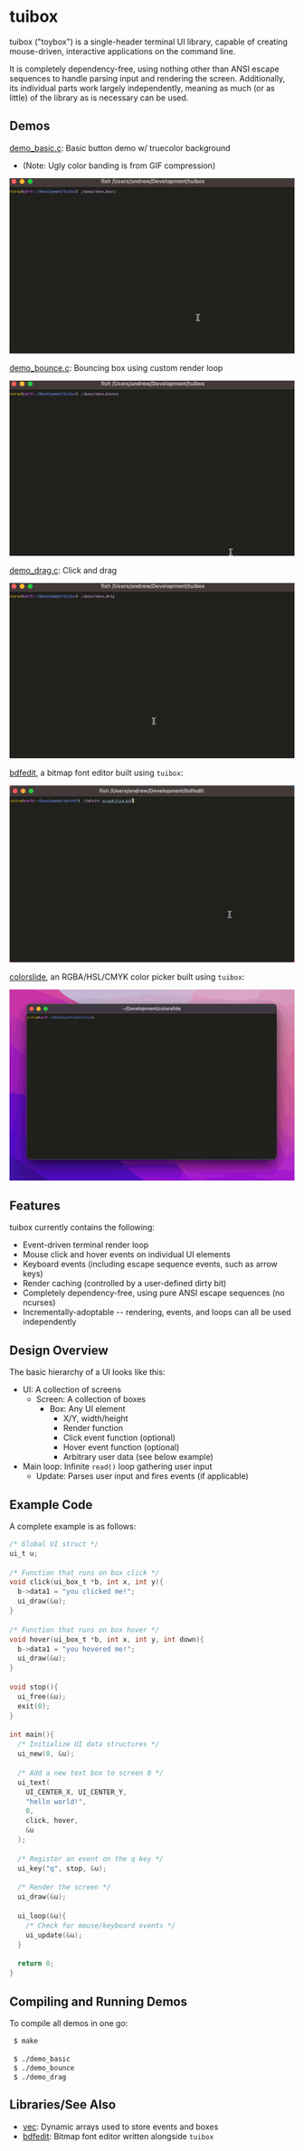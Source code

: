 # tuibox

tuibox ("toybox") is a single-header terminal UI library, capable of creating mouse-driven, interactive applications on the command line.

It is completely dependency-free, using nothing other than ANSI escape sequences to handle parsing input and rendering the screen.  Additionally, its individual parts work largely independently, meaning as much (or as little) of the library as is necessary can be used.

## Demos

[demo_basic.c](https://github.com/Cubified/tuibox/blob/main/demos/demo_basic.c):  Basic button demo w/ truecolor background
- (Note:  Ugly color banding is from GIF compression)

![demo_basic.gif](https://github.com/Cubified/tuibox/blob/main/demos/demo_basic.gif)

[demo_bounce.c](https://github.com/Cubified/tuibox/blob/main/demos/demo_bounce.c):  Bouncing box using custom render loop

![demo_bounce.gif](https://github.com/Cubified/tuibox/blob/main/demos/demo_bounce.gif)

[demo_drag.c](https://github.com/Cubified/tuibox/blob/main/demos/demo_drag.c):  Click and drag

![demo_drag.gif](https://github.com/Cubified/tuibox/blob/main/demos/demo_drag.gif)

[bdfedit](https://github.com/Cubified/bdfedit), a bitmap font editor built using `tuibox`:

![demo_bdfedit.gif](https://github.com/Cubified/tuibox/blob/main/demos/demo_bdfedit.gif)

[colorslide](https://github.com/Cubified/colorslide), an RGBA/HSL/CMYK color picker built using `tuibox`:

![demo_colorslide.gif](https://github.com/Cubified/tuibox/blob/main/demos/demo_colorslide.gif)

## Features

tuibox currently contains the following:

- Event-driven terminal render loop
- Mouse click and hover events on individual UI elements
- Keyboard events (including escape sequence events, such as arrow keys)
- Render caching (controlled by a user-defined dirty bit)
- Completely dependency-free, using pure ANSI escape sequences (no ncurses)
- Incrementally-adoptable -- rendering, events, and loops can all be used independently

## Design Overview

The basic hierarchy of a UI looks like this:

- UI:  A collection of screens
    - Screen:  A collection of boxes
        - Box:  Any UI element
            - X/Y, width/height
            - Render function
            - Click event function (optional)
            - Hover event function (optional)
            - Arbitrary user data (see below example)
- Main loop:  Infinite `read()` loop gathering user input
    - Update:  Parses user input and fires events (if applicable)

## Example Code

A complete example is as follows:

```c
/* Global UI struct */
ui_t u;

/* Function that runs on box click */
void click(ui_box_t *b, int x, int y){
  b->data1 = "you clicked me!";
  ui_draw(&u);
}

/* Function that runs on box hover */
void hover(ui_box_t *b, int x, int y, int down){
  b->data1 = "you hovered me!";
  ui_draw(&u);
}

void stop(){
  ui_free(&u);
  exit(0);
}

int main(){
  /* Initialize UI data structures */
  ui_new(0, &u);

  /* Add a new text box to screen 0 */
  ui_text(
    UI_CENTER_X, UI_CENTER_Y,
    "hello world!",
    0,
    click, hover,
    &u
  );

  /* Register an event on the q key */
  ui_key("q", stop, &u);

  /* Render the screen */
  ui_draw(&u);

  ui_loop(&u){
    /* Check for mouse/keyboard events */
    ui_update(&u);
  }

  return 0;
}
```

## Compiling and Running Demos

To compile all demos in one go:

     $ make

     $ ./demo_basic
     $ ./demo_bounce
     $ ./demo_drag

## Libraries/See Also

- [vec](https://github.com/rxi/vec):  Dynamic arrays used to store events and boxes
- [bdfedit](https://github.com/Cubified/bdfedit):  Bitmap font editor written alongside `tuibox`
